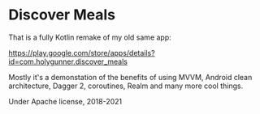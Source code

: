 # Discover Meals

That is a fully Kotlin remake of my old same app:

https://play.google.com/store/apps/details?id=com.holygunner.discover_meals

Mostly it's a demonstation of the benefits of using MVVM, Android clean architecture, Dagger 2, coroutines, Realm and many more cool things.

Under Apache license, 2018-2021
